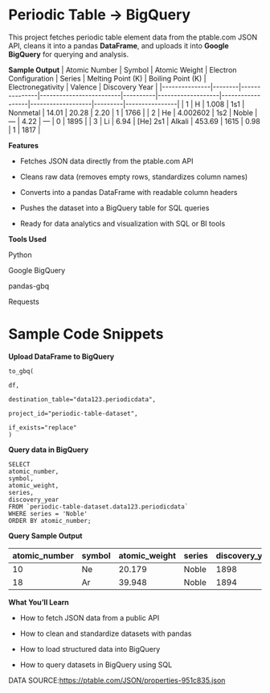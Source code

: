# Periodic Table → BigQuery
This project fetches periodic table element data from the ptable.com JSON API, cleans it into a pandas **DataFrame**, and uploads it into **Google BigQuery** for querying and analysis.

**Sample Output**
| Atomic Number | Symbol | Atomic Weight | Electron Configuration | Series   | Melting Point (K) | Boiling Point (K) | Electronegativity | Valence | Discovery Year |
|---------------|--------|---------------|-------------------------|----------|-------------------|------------------|-------------------|---------|----------------|
| 1             | H      | 1.008         | 1s1                     | Nonmetal | 14.01             | 20.28            | 2.20              | 1       | 1766           |
| 2             | He     | 4.002602      | 1s2                     | Noble    | —                 | 4.22             | —                 | 0       | 1895           |
| 3             | Li     | 6.94          | [He] 2s1	               | Alkali	  | 453.69            | 1615             | 0.98              | 1       | 1817           |

**Features**

- Fetches JSON data directly from the ptable.com API

- Cleans raw data (removes empty rows, standardizes column names)

- Converts into a pandas DataFrame with readable column headers

- Pushes the dataset into a BigQuery table for SQL queries

- Ready for data analytics and visualization with SQL or BI tools

**Tools Used**

Python 

Google BigQuery

pandas-gbq

Requests

# Sample Code Snippets
 **Upload DataFrame to BigQuery**

    to_gbq(

    df,
    
    destination_table="data123.periodicdata",  
    
    project_id="periodic-table-dataset",
    
    if_exists="replace"
    )

**Query data in BigQuery**

    SELECT 
    atomic_number,
    symbol,
    atomic_weight,
    series,
    discovery_year
    FROM `periodic-table-dataset.data123.periodicdata`
    WHERE series = 'Noble'
    ORDER BY atomic_number;

**Query Sample Output**

| **atomic_number** | **symbol** | **atomic_weight** | **series** | **discovery_year** | 
|-------------------|------------|-------------------|------------|--------------------|
| 10                | Ne         | 20.179            | Noble      | 1898
| 18                | Ar         | 39.948            | Noble      | 1894



**What You’ll Learn**

- How to fetch JSON data from a public API

- How to clean and standardize datasets with pandas

- How to load structured data into BigQuery

- How to query datasets in BigQuery using SQL


DATA SOURCE:https://ptable.com/JSON/properties-951c835.json

